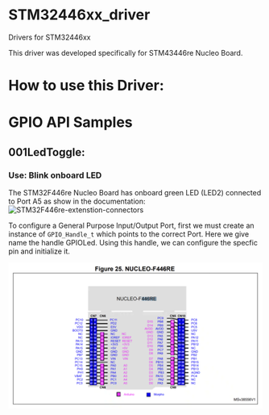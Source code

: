 # STM32446xx_driver
Drivers for STM32446xx

This driver was developed specifically for STM43446re Nucleo Board. 

# How to use this Driver: 
# GPIO API Samples
## 001LedToggle:


### Use: Blink onboard LED

The STM32F446re Nucleo Board has onboard green LED (LED2) connected to Port A5 as
show in the documentation:
![STM32F446re-extenstion-connectors](Documents/SMT32F446re-ExtConn.png?raw=true "Title")

To configure a General Purpose Input/Output Port, first we must create an  instance of ```GPIO_Handle_t``` which points to the correct Port.  Here we give name the handle GPIOLed.  Using this handle, we can configure the specfic pin and initialize it.  


![STM32F446re-pinout](Documents/SMT32F446re-PinOut.png?raw=true "Title")



